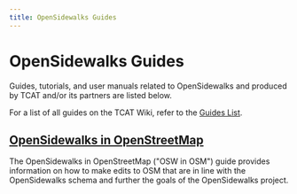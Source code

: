 ```yaml
---
title: OpenSidewalks Guides
---
```


# OpenSidewalks Guides

Guides, tutorials, and user manuals related to OpenSidewalks and produced by TCAT and/or its partners are listed below.

For a list of all guides on the TCAT Wiki, refer to the [Guides List](../../guides/index.md).

## [OpenSidewalks in OpenStreetMap](osw-in-osm.md)

The OpenSidewalks in OpenStreetMap ("OSW in OSM") guide provides information on how to make edits to OSM that are in line with the OpenSidewalks schema and further the goals of the OpenSidewalks project.
